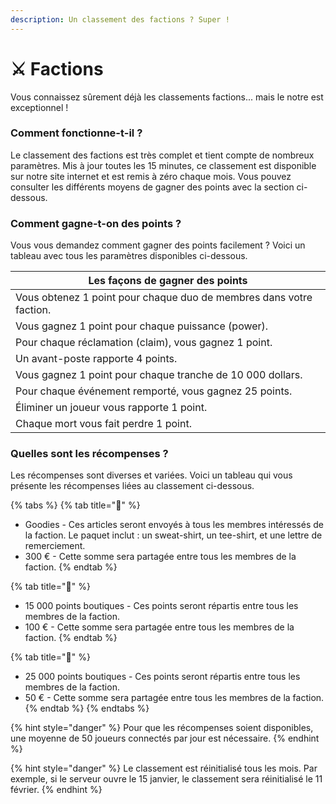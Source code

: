 ```yaml
---
description: Un classement des factions ? Super !
---
```


# ⚔️ Factions

Vous connaissez sûrement déjà les classements factions... mais le notre est exceptionnel !



### Comment fonctionne-t-il ?

Le classement des factions est très complet et tient compte de nombreux paramètres. Mis à jour toutes les 15 minutes, ce classement est disponible sur notre site internet et est remis à zéro chaque mois. Vous pouvez consulter les différents moyens de gagner des points avec la section ci-dessous.



### Comment gagne-t-on des points ?

Vous vous demandez comment gagner des points facilement ? Voici un tableau avec tous les paramètres disponibles ci-dessous.

| Les façons de gagner des points                                     |
| ------------------------------------------------------------------- |
| Vous obtenez 1 point pour chaque duo de membres dans votre faction. |
| Vous gagnez 1 point pour chaque puissance (power).                  |
| Pour chaque réclamation (claim), vous gagnez 1 point.               |
| Un avant-poste rapporte 4 points.                                   |
| Vous gagnez 1 point pour chaque tranche de 10 000 dollars.          |
| Pour chaque événement remporté, vous gagnez 25 points.              |
| Éliminer un joueur vous rapporte 1 point.                           |
| Chaque mort vous fait perdre 1 point.                               |



### Quelles sont les récompenses ?

Les récompenses sont diverses et variées. Voici un tableau qui vous présente les récompenses liées au classement ci-dessous.

{% tabs %}
{% tab title="🥇" %}
* Goodies - Ces articles seront envoyés à tous les membres intéressés de la faction. Le paquet inclut : un sweat-shirt, un tee-shirt, et une lettre de remerciement.
* 300 € - Cette somme sera partagée entre tous les membres de la faction.
{% endtab %}

{% tab title="🥈" %}
* 15 000 points boutiques - Ces points seront répartis entre tous les membres de la faction.
* 100 € - Cette somme sera partagée entre tous les membres de la faction.
{% endtab %}

{% tab title="🥉" %}
* 25 000 points boutiques - Ces points seront répartis entre tous les membres de la faction.
* 50 € - Cette somme sera partagée entre tous les membres de la faction.
{% endtab %}
{% endtabs %}

{% hint style="danger" %}
Pour que les récompenses soient disponibles, une moyenne de 50 joueurs connectés par jour est nécessaire.
{% endhint %}

{% hint style="danger" %}
Le classement est réinitialisé tous les mois. Par exemple, si le serveur ouvre le 15 janvier, le classement sera réinitialisé le 11 février.
{% endhint %}
